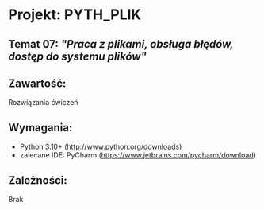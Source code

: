 # Projekt:  PYTH_PLIK

## Temat 07: *"Praca z plikami, obsługa błędów, dostęp do systemu plików"*

## Zawartość: 
Rozwiązania ćwiczeń

## Wymagania:
- Python 3.10+            (http://www.python.org/downloads)
- zalecane IDE: PyCharm   (https://www.jetbrains.com/pycharm/download)

## Zależności:
Brak
